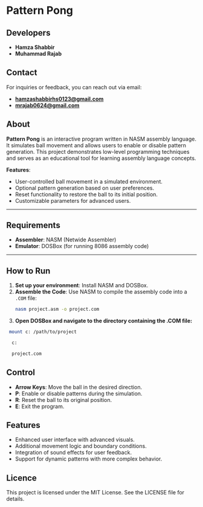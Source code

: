 # Pattern Pong  

## Developers  
- **Hamza Shabbir**  
- **Muhammad Rajab**  

## Contact  
For inquiries or feedback, you can reach out via email:  
- **hamzashabbirhs0123@gmail.com**
- **mrajab0624@gmail.com**  

## About  
**Pattern Pong** is an interactive program written in NASM assembly language. It simulates ball movement and allows users to enable or disable pattern generation. This project demonstrates low-level programming techniques and serves as an educational tool for learning assembly language concepts.  

**Features**:  
- User-controlled ball movement in a simulated environment.  
- Optional pattern generation based on user preferences.  
- Reset functionality to restore the ball to its initial position.  
- Customizable parameters for advanced users.  

---

## Requirements  
- **Assembler**: NASM (Netwide Assembler)  
- **Emulator**: DOSBox (for running 8086 assembly code)  

---

## How to Run  
1. **Set up your environment**: Install NASM and DOSBox.  
2. **Assemble the Code**: Use NASM to compile the assembly code into a `.COM` file:  
   ```bash
   nasm project.asm -o project.com
   ```
3. **Open DOSBox and navigate to the directory containing the .COM file:**
  ```bash
   mount c: /path/to/project
  ```
  ```bash
    c:
  ```
  ```bash
    project.com
  ```
## Control
   - **Arrow Keys**: Move the ball in the desired direction.
   - **P**: Enable or disable patterns during the simulation.
   - **R**: Reset the ball to its original position.
   - **E**: Exit the program.

## Features
   - Enhanced user interface with advanced visuals.
   - Additional movement logic and boundary conditions.
   - Integration of sound effects for user feedback.
   - Support for dynamic patterns with more complex behavior.
## Licence
   This project is licensed under the MIT License. See the LICENSE file for details.
